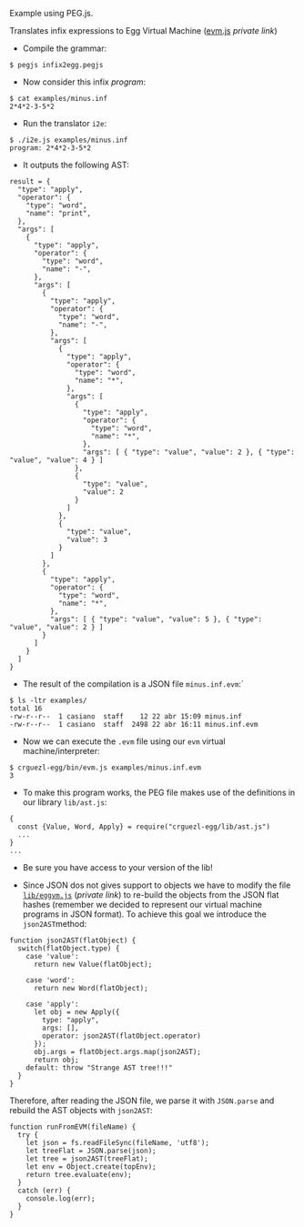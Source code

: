 Example using PEG.js. 

Translates infix expressions to Egg Virtual Machine ([evm.js](https://github.com/ULL-ESIT-PL-1718/egg/blob/private/bin/evm.js) *private link*)

* Compile the grammar:
```
$ pegjs infix2egg.pegjs
```
* Now consider this infix *program*:
```
$ cat examples/minus.inf
2*4*2-3-5*2
```
* Run the translator `i2e`:
```
$ ./i2e.js examples/minus.inf
program: 2*4*2-3-5*2
```
* It outputs the following AST:
```
result = {
  "type": "apply",
  "operator": {
    "type": "word",
    "name": "print",
  },
  "args": [
    {
      "type": "apply",
      "operator": {
        "type": "word",
        "name": "-",
      },
      "args": [
        {
          "type": "apply",
          "operator": {
            "type": "word",
            "name": "-",
          },
          "args": [
            {
              "type": "apply",
              "operator": {
                "type": "word",
                "name": "*",
              },
              "args": [
                {
                  "type": "apply",
                  "operator": {
                    "type": "word",
                    "name": "*",
                  },
                  "args": [ { "type": "value", "value": 2 }, { "type": "value", "value": 4 } ]
                },
                {
                  "type": "value",
                  "value": 2
                }
              ]
            },
            {
              "type": "value",
              "value": 3
            }
          ]
        },
        {
          "type": "apply",
          "operator": {
            "type": "word",
            "name": "*",
          },
          "args": [ { "type": "value", "value": 5 }, { "type": "value", "value": 2 } ]
        }
      ]
    }
  ]
}
```
* The result of the compilation is a JSON file `minus.inf.evm`:`
```
$ ls -ltr examples/
total 16
-rw-r--r--  1 casiano  staff    12 22 abr 15:09 minus.inf
-rw-r--r--  1 casiano  staff  2498 22 abr 16:11 minus.inf.evm
```
* Now we can execute the `.evm` file using our `evm` virtual machine/interpreter:
```
$ crguezl-egg/bin/evm.js examples/minus.inf.evm 
3
```
* To make this program works, the PEG file makes use of the definitions in  our 
library `lib/ast.js`:

```
{ 
  const {Value, Word, Apply} = require("crguezl-egg/lib/ast.js")
  ...
}
...
```

* Be sure you have access to your version of the lib!

* Since JSON dos not gives support to objects we have to modify the file [`lib/eggvm.js`](https://github.com/ULL-ESIT-PL-1718/egg/blob/private/lib/eggvm.js#L31-L65) (*private link*) 
to re-build the objects from the JSON flat hashes (remember we decided to represent 
our virtual machine programs in JSON format).
To achieve this goal we introduce 
the `json2AST`method:

```
function json2AST(flatObject) {
  switch(flatObject.type) {
    case 'value':
      return new Value(flatObject);

    case 'word':
      return new Word(flatObject);

    case 'apply':
      let obj = new Apply({
        type: "apply", 
        args: [], 
        operator: json2AST(flatObject.operator)
      });
      obj.args = flatObject.args.map(json2AST);
      return obj;
    default: throw "Strange AST tree!!!"
  }
}
```

Therefore, after reading the JSON file, we parse it with `JSON.parse` and 
rebuild the AST objects with `json2AST`:

```
function runFromEVM(fileName) {
  try {
    let json = fs.readFileSync(fileName, 'utf8');
    let treeFlat = JSON.parse(json);
    let tree = json2AST(treeFlat);
    let env = Object.create(topEnv);
    return tree.evaluate(env);
  }
  catch (err) {
    console.log(err);
  }
}
```
